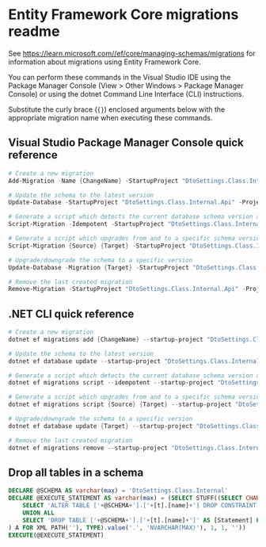 # Entity Framework Core migrations readme

See <https://learn.microsoft.com//ef/core/managing-schemas/migrations> for information about migrations using Entity Framework Core.

You can perform these commands in the Visual Studio IDE using the Package Manager Console (View > Other Windows > Package Manager Console) or using the dotnet Command Line Interface (CLI) instructions.

Substitute the curly brace (`{}`) enclosed arguments below with the appropriate migration name when executing these commands.

## Visual Studio Package Manager Console quick reference

```powershell
# Create a new migration
Add-Migration -Name {ChangeName} -StartupProject "DtoSettings.Class.Internal.Api" -Project "DtoSettings.Class.Internal.Infrastructure"

# Update the schema to the latest version
Update-Database -StartupProject "DtoSettings.Class.Internal.Api" -Project "DtoSettings.Class.Internal.Infrastructure"

# Generate a script which detects the current database schema version and updates it to the latest
Script-Migration -Idempotent -StartupProject "DtoSettings.Class.Internal.Api" -Project "DtoSettings.Class.Internal.Infrastructure"

# Generate a script which upgrades from and to a specific schema version
Script-Migration {Source} {Target} -StartupProject "DtoSettings.Class.Internal.Api" -Project "DtoSettings.Class.Internal.Infrastructure"

# Upgrade/downgrade the schema to a specific version
Update-Database -Migration {Target} -StartupProject "DtoSettings.Class.Internal.Api" -Project "DtoSettings.Class.Internal.Infrastructure"

# Remove the last created migration
Remove-Migration -StartupProject "DtoSettings.Class.Internal.Api" -Project "DtoSettings.Class.Internal.Infrastructure"
```

## .NET CLI quick reference

```powershell
# Create a new migration
dotnet ef migrations add {ChangeName} --startup-project "DtoSettings.Class.Internal.Api" --project "DtoSettings.Class.Internal.Infrastructure"

# Update the schema to the latest version
dotnet ef database update --startup-project "DtoSettings.Class.Internal.Api" --project "DtoSettings.Class.Internal.Infrastructure"

# Generate a script which detects the current database schema version and updates it to the latest
dotnet ef migrations script --idempotent --startup-project "DtoSettings.Class.Internal.Api" --project "DtoSettings.Class.Internal.Infrastructure"

# Generate a script which upgrades from and to a specific schema version
dotnet ef migrations script {Source} {Target} --startup-project "DtoSettings.Class.Internal.Api" --project "DtoSettings.Class.Internal.Infrastructure"

# Upgrade/downgrade the schema to a specific version
dotnet ef database update {Target} --startup-project "DtoSettings.Class.Internal.Api" --project "DtoSettings.Class.Internal.Infrastructure"

# Remove the last created migration
dotnet ef migrations remove --startup-project "DtoSettings.Class.Internal.Api" --project "DtoSettings.Class.Internal.Infrastructure"
```

## Drop all tables in a schema

```sql
DECLARE @SCHEMA AS varchar(max) = 'DtoSettings.Class.Internal'
DECLARE @EXECUTE_STATEMENT AS varchar(max) = (SELECT STUFF((SELECT CHAR(13) + CHAR(10) + [Statement] FROM (
    SELECT 'ALTER TABLE ['+@SCHEMA+'].['+[t].[name]+'] DROP CONSTRAINT ['+[fk].[name]+']' AS [Statement] FROM [sys].[foreign_keys] AS [fk] INNER JOIN [sys].[tables] AS [t] ON [t].[object_id] = [fk].[parent_object_id] INNER JOIN [sys].[schemas] AS [s] ON [s].[schema_id] = [t].[schema_id] WHERE [s].[name] = @SCHEMA
    UNION ALL
    SELECT 'DROP TABLE ['+@SCHEMA+'].['+[t].[name]+']' AS [Statement] FROM [sys].[tables] AS [t] INNER JOIN [sys].[schemas] AS [s] ON [s].[schema_id] = [t].[schema_id] WHERE [s].[name] = @SCHEMA
) A FOR XML PATH(''), TYPE).value('.', 'NVARCHAR(MAX)'), 1, 1, ''))
EXECUTE(@EXECUTE_STATEMENT)
```
